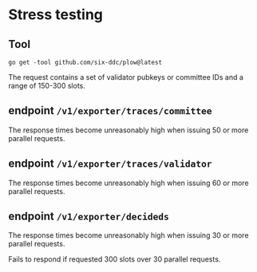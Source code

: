 # Stress testing

## Tool

`go get -tool github.com/six-ddc/plow@latest`

The request contains a set of validator pubkeys or committee IDs and a range of 150-300 slots.

## endpoint `/v1/exporter/traces/committee`

The response times become unreasonably high when issuing 50 or more parallel requests.

## endpoint `/v1/exporter/traces/validator`

The response times become unreasonably high when issuing 60 or more parallel requests.

## endpoint `/v1/exporter/decideds`

The response times become unreasonably high when issuing 30 or more parallel requests.

Fails to respond if requested 300 slots over 30 parallel requests.
